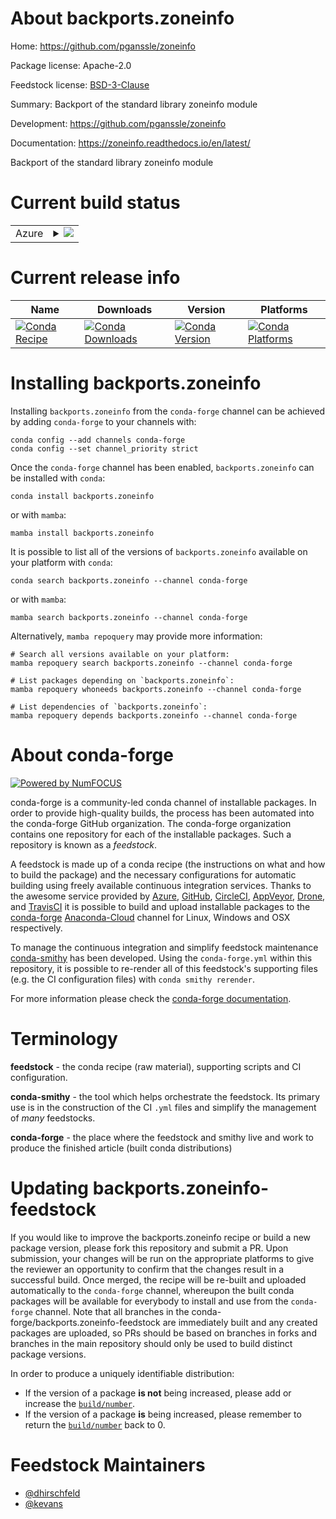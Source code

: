 About backports.zoneinfo
========================

Home: https://github.com/pganssle/zoneinfo

Package license: Apache-2.0

Feedstock license: [BSD-3-Clause](https://github.com/conda-forge/backports.zoneinfo-feedstock/blob/main/LICENSE.txt)

Summary: Backport of the standard library zoneinfo module

Development: https://github.com/pganssle/zoneinfo

Documentation: https://zoneinfo.readthedocs.io/en/latest/

Backport of the standard library zoneinfo module


Current build status
====================


<table>
    
  <tr>
    <td>Azure</td>
    <td>
      <details>
        <summary>
          <a href="https://dev.azure.com/conda-forge/feedstock-builds/_build/latest?definitionId=11016&branchName=main">
            <img src="https://dev.azure.com/conda-forge/feedstock-builds/_apis/build/status/backports.zoneinfo-feedstock?branchName=main">
          </a>
        </summary>
        <table>
          <thead><tr><th>Variant</th><th>Status</th></tr></thead>
          <tbody><tr>
              <td>linux_64_python3.8.____73_pypy</td>
              <td>
                <a href="https://dev.azure.com/conda-forge/feedstock-builds/_build/latest?definitionId=11016&branchName=main">
                  <img src="https://dev.azure.com/conda-forge/feedstock-builds/_apis/build/status/backports.zoneinfo-feedstock?branchName=main&jobName=linux&configuration=linux_64_python3.8.____73_pypy" alt="variant">
                </a>
              </td>
            </tr><tr>
              <td>linux_64_python3.8.____cpython</td>
              <td>
                <a href="https://dev.azure.com/conda-forge/feedstock-builds/_build/latest?definitionId=11016&branchName=main">
                  <img src="https://dev.azure.com/conda-forge/feedstock-builds/_apis/build/status/backports.zoneinfo-feedstock?branchName=main&jobName=linux&configuration=linux_64_python3.8.____cpython" alt="variant">
                </a>
              </td>
            </tr><tr>
              <td>linux_64_python3.9.____73_pypy</td>
              <td>
                <a href="https://dev.azure.com/conda-forge/feedstock-builds/_build/latest?definitionId=11016&branchName=main">
                  <img src="https://dev.azure.com/conda-forge/feedstock-builds/_apis/build/status/backports.zoneinfo-feedstock?branchName=main&jobName=linux&configuration=linux_64_python3.9.____73_pypy" alt="variant">
                </a>
              </td>
            </tr><tr>
              <td>linux_64_python3.9.____cpython</td>
              <td>
                <a href="https://dev.azure.com/conda-forge/feedstock-builds/_build/latest?definitionId=11016&branchName=main">
                  <img src="https://dev.azure.com/conda-forge/feedstock-builds/_apis/build/status/backports.zoneinfo-feedstock?branchName=main&jobName=linux&configuration=linux_64_python3.9.____cpython" alt="variant">
                </a>
              </td>
            </tr><tr>
              <td>linux_aarch64_python3.8.____73_pypy</td>
              <td>
                <a href="https://dev.azure.com/conda-forge/feedstock-builds/_build/latest?definitionId=11016&branchName=main">
                  <img src="https://dev.azure.com/conda-forge/feedstock-builds/_apis/build/status/backports.zoneinfo-feedstock?branchName=main&jobName=linux&configuration=linux_aarch64_python3.8.____73_pypy" alt="variant">
                </a>
              </td>
            </tr><tr>
              <td>linux_aarch64_python3.8.____cpython</td>
              <td>
                <a href="https://dev.azure.com/conda-forge/feedstock-builds/_build/latest?definitionId=11016&branchName=main">
                  <img src="https://dev.azure.com/conda-forge/feedstock-builds/_apis/build/status/backports.zoneinfo-feedstock?branchName=main&jobName=linux&configuration=linux_aarch64_python3.8.____cpython" alt="variant">
                </a>
              </td>
            </tr><tr>
              <td>linux_aarch64_python3.9.____73_pypy</td>
              <td>
                <a href="https://dev.azure.com/conda-forge/feedstock-builds/_build/latest?definitionId=11016&branchName=main">
                  <img src="https://dev.azure.com/conda-forge/feedstock-builds/_apis/build/status/backports.zoneinfo-feedstock?branchName=main&jobName=linux&configuration=linux_aarch64_python3.9.____73_pypy" alt="variant">
                </a>
              </td>
            </tr><tr>
              <td>linux_aarch64_python3.9.____cpython</td>
              <td>
                <a href="https://dev.azure.com/conda-forge/feedstock-builds/_build/latest?definitionId=11016&branchName=main">
                  <img src="https://dev.azure.com/conda-forge/feedstock-builds/_apis/build/status/backports.zoneinfo-feedstock?branchName=main&jobName=linux&configuration=linux_aarch64_python3.9.____cpython" alt="variant">
                </a>
              </td>
            </tr><tr>
              <td>linux_ppc64le_python3.8.____73_pypy</td>
              <td>
                <a href="https://dev.azure.com/conda-forge/feedstock-builds/_build/latest?definitionId=11016&branchName=main">
                  <img src="https://dev.azure.com/conda-forge/feedstock-builds/_apis/build/status/backports.zoneinfo-feedstock?branchName=main&jobName=linux&configuration=linux_ppc64le_python3.8.____73_pypy" alt="variant">
                </a>
              </td>
            </tr><tr>
              <td>linux_ppc64le_python3.8.____cpython</td>
              <td>
                <a href="https://dev.azure.com/conda-forge/feedstock-builds/_build/latest?definitionId=11016&branchName=main">
                  <img src="https://dev.azure.com/conda-forge/feedstock-builds/_apis/build/status/backports.zoneinfo-feedstock?branchName=main&jobName=linux&configuration=linux_ppc64le_python3.8.____cpython" alt="variant">
                </a>
              </td>
            </tr><tr>
              <td>linux_ppc64le_python3.9.____73_pypy</td>
              <td>
                <a href="https://dev.azure.com/conda-forge/feedstock-builds/_build/latest?definitionId=11016&branchName=main">
                  <img src="https://dev.azure.com/conda-forge/feedstock-builds/_apis/build/status/backports.zoneinfo-feedstock?branchName=main&jobName=linux&configuration=linux_ppc64le_python3.9.____73_pypy" alt="variant">
                </a>
              </td>
            </tr><tr>
              <td>linux_ppc64le_python3.9.____cpython</td>
              <td>
                <a href="https://dev.azure.com/conda-forge/feedstock-builds/_build/latest?definitionId=11016&branchName=main">
                  <img src="https://dev.azure.com/conda-forge/feedstock-builds/_apis/build/status/backports.zoneinfo-feedstock?branchName=main&jobName=linux&configuration=linux_ppc64le_python3.9.____cpython" alt="variant">
                </a>
              </td>
            </tr><tr>
              <td>osx_64_python3.8.____73_pypy</td>
              <td>
                <a href="https://dev.azure.com/conda-forge/feedstock-builds/_build/latest?definitionId=11016&branchName=main">
                  <img src="https://dev.azure.com/conda-forge/feedstock-builds/_apis/build/status/backports.zoneinfo-feedstock?branchName=main&jobName=osx&configuration=osx_64_python3.8.____73_pypy" alt="variant">
                </a>
              </td>
            </tr><tr>
              <td>osx_64_python3.8.____cpython</td>
              <td>
                <a href="https://dev.azure.com/conda-forge/feedstock-builds/_build/latest?definitionId=11016&branchName=main">
                  <img src="https://dev.azure.com/conda-forge/feedstock-builds/_apis/build/status/backports.zoneinfo-feedstock?branchName=main&jobName=osx&configuration=osx_64_python3.8.____cpython" alt="variant">
                </a>
              </td>
            </tr><tr>
              <td>osx_64_python3.9.____73_pypy</td>
              <td>
                <a href="https://dev.azure.com/conda-forge/feedstock-builds/_build/latest?definitionId=11016&branchName=main">
                  <img src="https://dev.azure.com/conda-forge/feedstock-builds/_apis/build/status/backports.zoneinfo-feedstock?branchName=main&jobName=osx&configuration=osx_64_python3.9.____73_pypy" alt="variant">
                </a>
              </td>
            </tr><tr>
              <td>osx_64_python3.9.____cpython</td>
              <td>
                <a href="https://dev.azure.com/conda-forge/feedstock-builds/_build/latest?definitionId=11016&branchName=main">
                  <img src="https://dev.azure.com/conda-forge/feedstock-builds/_apis/build/status/backports.zoneinfo-feedstock?branchName=main&jobName=osx&configuration=osx_64_python3.9.____cpython" alt="variant">
                </a>
              </td>
            </tr><tr>
              <td>osx_arm64_python3.8.____cpython</td>
              <td>
                <a href="https://dev.azure.com/conda-forge/feedstock-builds/_build/latest?definitionId=11016&branchName=main">
                  <img src="https://dev.azure.com/conda-forge/feedstock-builds/_apis/build/status/backports.zoneinfo-feedstock?branchName=main&jobName=osx&configuration=osx_arm64_python3.8.____cpython" alt="variant">
                </a>
              </td>
            </tr><tr>
              <td>osx_arm64_python3.9.____cpython</td>
              <td>
                <a href="https://dev.azure.com/conda-forge/feedstock-builds/_build/latest?definitionId=11016&branchName=main">
                  <img src="https://dev.azure.com/conda-forge/feedstock-builds/_apis/build/status/backports.zoneinfo-feedstock?branchName=main&jobName=osx&configuration=osx_arm64_python3.9.____cpython" alt="variant">
                </a>
              </td>
            </tr><tr>
              <td>win_64_python3.8.____73_pypy</td>
              <td>
                <a href="https://dev.azure.com/conda-forge/feedstock-builds/_build/latest?definitionId=11016&branchName=main">
                  <img src="https://dev.azure.com/conda-forge/feedstock-builds/_apis/build/status/backports.zoneinfo-feedstock?branchName=main&jobName=win&configuration=win_64_python3.8.____73_pypy" alt="variant">
                </a>
              </td>
            </tr><tr>
              <td>win_64_python3.8.____cpython</td>
              <td>
                <a href="https://dev.azure.com/conda-forge/feedstock-builds/_build/latest?definitionId=11016&branchName=main">
                  <img src="https://dev.azure.com/conda-forge/feedstock-builds/_apis/build/status/backports.zoneinfo-feedstock?branchName=main&jobName=win&configuration=win_64_python3.8.____cpython" alt="variant">
                </a>
              </td>
            </tr><tr>
              <td>win_64_python3.9.____73_pypy</td>
              <td>
                <a href="https://dev.azure.com/conda-forge/feedstock-builds/_build/latest?definitionId=11016&branchName=main">
                  <img src="https://dev.azure.com/conda-forge/feedstock-builds/_apis/build/status/backports.zoneinfo-feedstock?branchName=main&jobName=win&configuration=win_64_python3.9.____73_pypy" alt="variant">
                </a>
              </td>
            </tr><tr>
              <td>win_64_python3.9.____cpython</td>
              <td>
                <a href="https://dev.azure.com/conda-forge/feedstock-builds/_build/latest?definitionId=11016&branchName=main">
                  <img src="https://dev.azure.com/conda-forge/feedstock-builds/_apis/build/status/backports.zoneinfo-feedstock?branchName=main&jobName=win&configuration=win_64_python3.9.____cpython" alt="variant">
                </a>
              </td>
            </tr>
          </tbody>
        </table>
      </details>
    </td>
  </tr>
</table>

Current release info
====================

| Name | Downloads | Version | Platforms |
| --- | --- | --- | --- |
| [![Conda Recipe](https://img.shields.io/badge/recipe-backports.zoneinfo-green.svg)](https://anaconda.org/conda-forge/backports.zoneinfo) | [![Conda Downloads](https://img.shields.io/conda/dn/conda-forge/backports.zoneinfo.svg)](https://anaconda.org/conda-forge/backports.zoneinfo) | [![Conda Version](https://img.shields.io/conda/vn/conda-forge/backports.zoneinfo.svg)](https://anaconda.org/conda-forge/backports.zoneinfo) | [![Conda Platforms](https://img.shields.io/conda/pn/conda-forge/backports.zoneinfo.svg)](https://anaconda.org/conda-forge/backports.zoneinfo) |

Installing backports.zoneinfo
=============================

Installing `backports.zoneinfo` from the `conda-forge` channel can be achieved by adding `conda-forge` to your channels with:

```
conda config --add channels conda-forge
conda config --set channel_priority strict
```

Once the `conda-forge` channel has been enabled, `backports.zoneinfo` can be installed with `conda`:

```
conda install backports.zoneinfo
```

or with `mamba`:

```
mamba install backports.zoneinfo
```

It is possible to list all of the versions of `backports.zoneinfo` available on your platform with `conda`:

```
conda search backports.zoneinfo --channel conda-forge
```

or with `mamba`:

```
mamba search backports.zoneinfo --channel conda-forge
```

Alternatively, `mamba repoquery` may provide more information:

```
# Search all versions available on your platform:
mamba repoquery search backports.zoneinfo --channel conda-forge

# List packages depending on `backports.zoneinfo`:
mamba repoquery whoneeds backports.zoneinfo --channel conda-forge

# List dependencies of `backports.zoneinfo`:
mamba repoquery depends backports.zoneinfo --channel conda-forge
```


About conda-forge
=================

[![Powered by
NumFOCUS](https://img.shields.io/badge/powered%20by-NumFOCUS-orange.svg?style=flat&colorA=E1523D&colorB=007D8A)](https://numfocus.org)

conda-forge is a community-led conda channel of installable packages.
In order to provide high-quality builds, the process has been automated into the
conda-forge GitHub organization. The conda-forge organization contains one repository
for each of the installable packages. Such a repository is known as a *feedstock*.

A feedstock is made up of a conda recipe (the instructions on what and how to build
the package) and the necessary configurations for automatic building using freely
available continuous integration services. Thanks to the awesome service provided by
[Azure](https://azure.microsoft.com/en-us/services/devops/), [GitHub](https://github.com/),
[CircleCI](https://circleci.com/), [AppVeyor](https://www.appveyor.com/),
[Drone](https://cloud.drone.io/welcome), and [TravisCI](https://travis-ci.com/)
it is possible to build and upload installable packages to the
[conda-forge](https://anaconda.org/conda-forge) [Anaconda-Cloud](https://anaconda.org/)
channel for Linux, Windows and OSX respectively.

To manage the continuous integration and simplify feedstock maintenance
[conda-smithy](https://github.com/conda-forge/conda-smithy) has been developed.
Using the ``conda-forge.yml`` within this repository, it is possible to re-render all of
this feedstock's supporting files (e.g. the CI configuration files) with ``conda smithy rerender``.

For more information please check the [conda-forge documentation](https://conda-forge.org/docs/).

Terminology
===========

**feedstock** - the conda recipe (raw material), supporting scripts and CI configuration.

**conda-smithy** - the tool which helps orchestrate the feedstock.
                   Its primary use is in the construction of the CI ``.yml`` files
                   and simplify the management of *many* feedstocks.

**conda-forge** - the place where the feedstock and smithy live and work to
                  produce the finished article (built conda distributions)


Updating backports.zoneinfo-feedstock
=====================================

If you would like to improve the backports.zoneinfo recipe or build a new
package version, please fork this repository and submit a PR. Upon submission,
your changes will be run on the appropriate platforms to give the reviewer an
opportunity to confirm that the changes result in a successful build. Once
merged, the recipe will be re-built and uploaded automatically to the
`conda-forge` channel, whereupon the built conda packages will be available for
everybody to install and use from the `conda-forge` channel.
Note that all branches in the conda-forge/backports.zoneinfo-feedstock are
immediately built and any created packages are uploaded, so PRs should be based
on branches in forks and branches in the main repository should only be used to
build distinct package versions.

In order to produce a uniquely identifiable distribution:
 * If the version of a package **is not** being increased, please add or increase
   the [``build/number``](https://docs.conda.io/projects/conda-build/en/latest/resources/define-metadata.html#build-number-and-string).
 * If the version of a package **is** being increased, please remember to return
   the [``build/number``](https://docs.conda.io/projects/conda-build/en/latest/resources/define-metadata.html#build-number-and-string)
   back to 0.

Feedstock Maintainers
=====================

* [@dhirschfeld](https://github.com/dhirschfeld/)
* [@kevans](https://github.com/kevans/)

